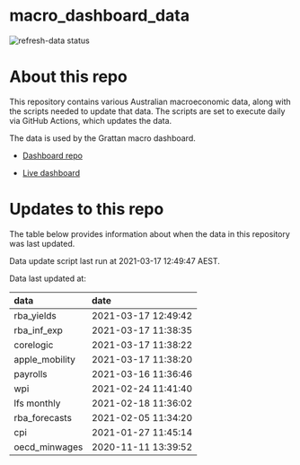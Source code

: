 
<!-- README.md is generated from README.Rmd. Please edit that file -->

# macro\_dashboard\_data

<!-- badges: start -->

![refresh-data
status](https://github.com/MattCowgill/macro_dashboard_data/workflows/refresh-data/badge.svg)

<!-- badges: end -->

# About this repo

This repository contains various Australian macroeconomic data, along
with the scripts needed to update that data. The scripts are set to
execute daily via GitHub Actions, which updates the data.

The data is used by the Grattan macro dashboard.

  - [Dashboard repo](https://github.com/grattan/macrodashboard)

  - [Live dashboard](https://mattcowgill.shinyapps.io/macrodashboard/)

# Updates to this repo

The table below provides information about when the data in this
repository was last updated.

Data update script last run at 2021-03-17 12:49:47 AEST.

Data last updated at:

| data            | date                |
| :-------------- | :------------------ |
| rba\_yields     | 2021-03-17 12:49:42 |
| rba\_inf\_exp   | 2021-03-17 11:38:35 |
| corelogic       | 2021-03-17 11:38:22 |
| apple\_mobility | 2021-03-17 11:38:20 |
| payrolls        | 2021-03-16 11:36:46 |
| wpi             | 2021-02-24 11:41:40 |
| lfs monthly     | 2021-02-18 11:36:02 |
| rba\_forecasts  | 2021-02-05 11:34:20 |
| cpi             | 2021-01-27 11:45:14 |
| oecd\_minwages  | 2020-11-11 13:39:52 |
